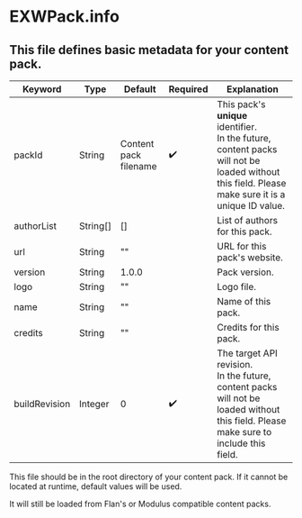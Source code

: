 # EXWPack.info

## This file defines basic metadata for your content pack.

| Keyword       | Type     | Default               | Required           | Explanation                                                                                                                                          |
|---------------|----------|-----------------------|--------------------|------------------------------------------------------------------------------------------------------------------------------------------------------|
| packId        | String   | Content pack filename | :heavy_check_mark: | This pack's **unique** identifier.<br/>In the future, content packs will not be loaded without this field. Please make sure it is a unique ID value. |
| authorList    | String[] | []                    |                    | List of authors for this pack.                                                                                                                       |
| url           | String   | ""                    |                    | URL for this pack's website.                                                                                                                         |
| version       | String   | 1.0.0                 |                    | Pack version.                                                                                                                                        |
| logo          | String   | ""                    |                    | Logo file.                                                                                                                                           |
| name          | String   | ""                    |                    | Name of this pack.                                                                                                                                   |
| credits       | String   | ""                    |                    | Credits for this pack.                                                                                                                               |
| buildRevision | Integer  | 0                     | :heavy_check_mark: | The target API revision.<br/>In the future, content packs will not be loaded without this field. Please make sure to include this field.             |

This file should be in the root directory of your content pack.
If it cannot be located at runtime, default values will be used.

It will still be loaded from Flan's or Modulus 
compatible content packs.